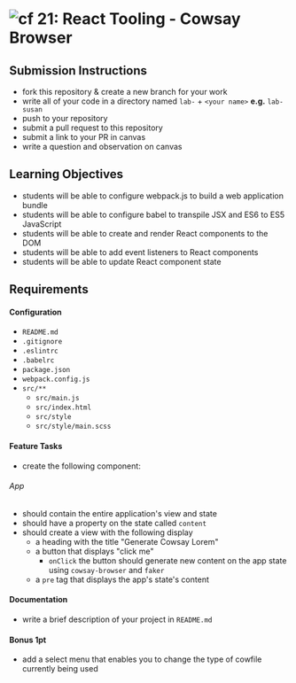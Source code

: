 ![cf](https://i.imgur.com/7v5ASc8.png) 21: React Tooling - Cowsay Browser 
======

## Submission Instructions
  * fork this repository & create a new branch for your work
  * write all of your code in a directory named `lab-` + `<your name>` **e.g.** `lab-susan`
  * push to your repository
  * submit a pull request to this repository
  * submit a link to your PR in canvas
  * write a question and observation on canvas


## Learning Objectives  
* students will be able to configure webpack.js to build a web application bundle
* students will be able to configure babel to transpile JSX and ES6 to ES5 JavaScript
* students will be able to create and render React components to the DOM
* students will be able to add event listeners to React components
* students will be able to update React component state

## Requirements  
#### Configuration  
* `README.md`
* `.gitignore`
* `.eslintrc`
* `.babelrc`
* `package.json`
* `webpack.config.js`
* `src/**`
  * `src/main.js`
  * `src/index.html`
  * `src/style`
  * `src/style/main.scss`

#### Feature Tasks  
* create the following component:
###### App
* should contain the entire application's view and state
* should have a property on the state called `content`
* should create a view with the following display
  * a heading with the title "Generate Cowsay Lorem"
  * a button that displays "click me"
    * `onClick` the button should generate new content on the app state using `cowsay-browser` and `faker`
  * a `pre` tag that displays the app's state's content

####  Documentation  
* write a brief description of your project in `README.md`

#### Bonus 1pt
* add a select menu that enables you to change the type of cowfile currently being used
